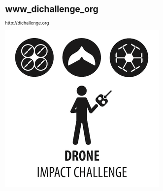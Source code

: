 # www_dichallenge_org

http://dichallenge.org 

<a href="http://dichallenge.org"><img src="https://github.com/droneimpactchallenge/www_dichallenge_org/blob/gh-pages/dichallenge_logo.png?raw=true"></a>
